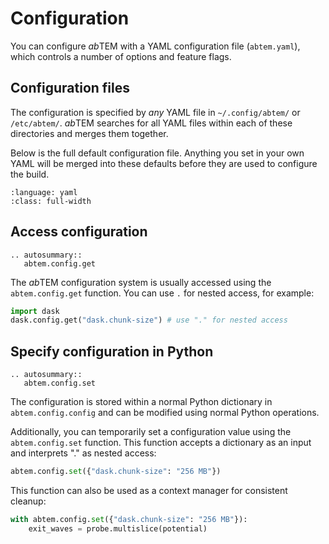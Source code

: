 # Configuration

You can configure *ab*TEM with a YAML configuration file (`abtem.yaml`), which controls a number of options and
feature flags.

## Configuration files

The configuration is specified by *any* YAML file in `~/.config/abtem/` or `/etc/abtem/`. *ab*TEM searches for all YAML
files within each of these directories and merges them together.

Below is the full default configuration file. Anything you set in your own YAML will be merged into these
defaults before they are used to configure the build.

```{literalinclude} ./default_config.yaml
:language: yaml
:class: full-width
```

## Access configuration

```{eval-rst}
.. autosummary::
   abtem.config.get
```

The *ab*TEM configuration system is usually accessed using the `abtem.config.get` function. You can use `.` for nested
access, for example:

```python
import dask
dask.config.get("dask.chunk-size") # use "." for nested access
```

## Specify configuration in Python

```{eval-rst}
.. autosummary::
   abtem.config.set
```

The configuration is stored within a normal Python dictionary in `abtem.config.config` and can be modified using normal
Python operations.

Additionally, you can temporarily set a configuration value using the `abtem.config.set` function. This function accepts
a dictionary as an input and interprets "." as nested access:

```python
abtem.config.set({"dask.chunk-size": "256 MB"})
```

This function can also be used as a context manager for consistent cleanup:

```python
with abtem.config.set({"dask.chunk-size": "256 MB"}):
    exit_waves = probe.multislice(potential)
```
